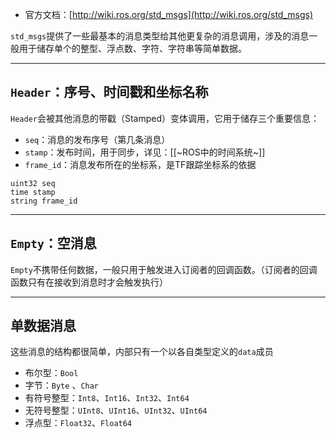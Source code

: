 + 官方文档：[http://wiki.ros.org/std_msgs](http://wiki.ros.org/std_msgs)

`std_msgs`提供了一些最基本的消息类型给其他更复杂的消息调用，涉及的消息一般用于储存单个的整型、浮点数、字符、字符串等简单数据。

---
## `Header`：序号、时间戳和坐标名称

`Header`会被其他消息的带戳（Stamped）变体调用，它用于储存三个重要信息：

+ `seq`：消息的发布序号（第几条消息）
+ `stamp`：发布时间，用于同步，详见：[[~ROS中的时间系统~]]
+ `frame_id`：消息发布所在的坐标系，是TF跟踪坐标系的依据

```msg
uint32 seq
time stamp
string frame_id
```

---
## `Empty`：空消息

`Empty`不携带任何数据，一般只用于触发进入订阅者的回调函数。（订阅者的回调函数只有在接收到消息时才会触发执行）

---
## 单数据消息

这些消息的结构都很简单，内部只有一个以各自类型定义的`data`成员

+ 布尔型：`Bool`
+ 字节：`Byte` 、`Char`
+ 有符号整型：`Int8`、`Int16`、`Int32`、`Int64`
+ 无符号整型：`UInt8`、`UInt16`、`UInt32`、`UInt64`
+ 浮点型：`Float32`、`Float64`